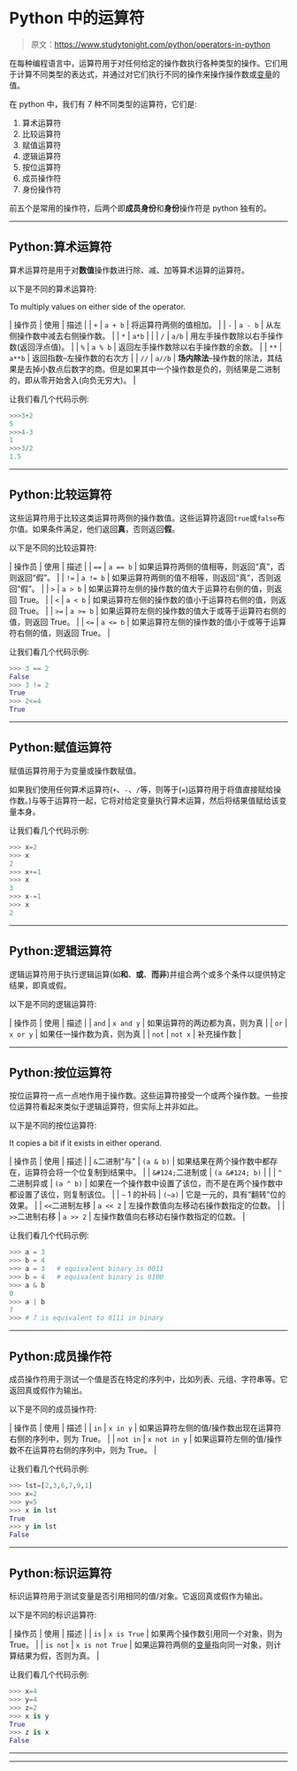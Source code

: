 # Python 中的运算符

> 原文：<https://www.studytonight.com/python/operators-in-python>

在每种编程语言中，运算符用于对任何给定的操作数执行各种类型的操作。它们用于计算不同类型的表达式，并通过对它们执行不同的操作来操作操作数或[变量](variables-in-python)的值。

在 python 中，我们有 7 种不同类型的运算符，它们是:

1.  算术运算符
2.  比较运算符
3.  赋值运算符
4.  逻辑运算符
5.  按位运算符
6.  成员操作符
7.  身份操作符

前五个是常用的操作符，后两个即**成员身份**和**身份**操作符是 python 独有的。

* * *

## Python:算术运算符

算术运算符是用于对**数值**操作数进行除、减、加等算术运算的运算符。

以下是不同的算术运算符:

To multiply values on either side of the operator.

| 操作员 | 使用 | 描述 |
| `+` | `a + b` | 将运算符两侧的值相加。 |
| `-` | `a - b` | 从左侧操作数中减去右侧操作数。 |
| `*` | `a*b` |  |
| `/` | `a/b` | 用左手操作数除以右手操作数(返回浮点值)。 |
| `%` | `a % b` | 返回左手操作数除以右手操作数的余数。 |
| `**` | `a**b` | 返回指数–左操作数的右次方 |
| `//` | `a//b` | **场内除法**–操作数的除法，其结果是去掉小数点后数字的商。但是如果其中一个操作数是负的，则结果是二进制的，即从零开始舍入(向负无穷大)。 |

让我们看几个代码示例:

```py
>>>3+2
5
>>>4-3
1
>>>3/2
1.5
```

* * *

## Python:比较运算符

这些运算符用于比较这类运算符两侧的操作数值。这些运算符返回`true`或`false`布尔值。如果条件满足，他们返回**真**，否则返回**假**。

以下是不同的比较运算符:

| 操作员 | 使用 | 描述 |
| `==` | `a == b` | 如果运算符两侧的值相等，则返回“真”，否则返回“假”。 |
| `!=` | `a != b` | 如果运算符两侧的值不相等，则返回“真”，否则返回“假”。 |
| `>` | `a > b` | 如果运算符左侧的操作数的值大于运算符右侧的值，则返回 True。 |
| `<` | `a < b` | 如果运算符左侧的操作数的值小于运算符右侧的值，则返回 True。 |
| `>=` | `a >= b` | 如果运算符左侧的操作数的值大于或等于运算符右侧的值，则返回 True。 |
| `<=` | `a <= b` | 如果运算符左侧的操作数的值小于或等于运算符右侧的值，则返回 True。 |

让我们看几个代码示例:

```py
>>> 3 == 2
False
>>> 3 != 2
True
>>> 2<=4
True
```

* * *

## Python:赋值运算符

赋值运算符用于为变量或操作数赋值。

如果我们使用任何算术运算符(`+`、`-`、`/`等，则等于(`=`)运算符用于将值直接赋给操作数。)与等于运算符一起，它将对给定变量执行算术运算，然后将结果值赋给该变量本身。

让我们看几个代码示例:

```py
>>> x=2
>>> x
2
>>> x+=1
>>> x
3
>>> x-=1
>>> x
2 
```

* * *

## Python:逻辑运算符

逻辑运算符用于执行逻辑运算(如**和**、**或**、**而非**)并组合两个或多个条件以提供特定结果，即真或假。

以下是不同的逻辑运算符:

| 操作员 | 使用 | 描述 |
| `and` | `x and y` | 如果运算符的两边都为真，则为真 |
| `or` | `x or y` | 如果任一操作数为真，则为真 |
| `not` | `not x` | 补充操作数 |

* * *

## Python:按位运算符

按位运算符一点一点地作用于操作数。这些运算符接受一个或两个操作数。一些按位运算符看起来类似于逻辑运算符，但实际上并非如此。

以下是不同的按位运算符:

It copies a bit if it exists in either operand.

| 操作员 | 使用 | 描述 |
| `&`二进制“与” | `(a & b)` | 如果结果在两个操作数中都存在，运算符会将一个位复制到结果中。 |
| `&#124;`二进制或 | `(a &#124; b)` |  |
| `^`二进制异或 | `(a ^ b)` | 如果在一个操作数中设置了该位，而不是在两个操作数中都设置了该位，则复制该位。 |
| `~` 1 的补码 | `(~a)` | 它是一元的，具有“翻转”位的效果。 |
| `<<`二进制左移 | `a << 2` | 左操作数值向左移动右操作数指定的位数。 |
| `>>`二进制右移 | `a >> 2` | 左操作数值向右移动右操作数指定的位数。 |

让我们看几个代码示例:

```py
>>> a = 3
>>> b = 4
>>> a = 3   # equivalent binary is 0011
>>> b = 4   # equivalent binary is 0100
>>> a & b
0
>>> a | b
7
>>> # 7 is equivalent to 0111 in binary 
```

* * *

## Python:成员操作符

成员操作符用于测试一个值是否在特定的序列中，比如列表、元组、字符串等。它返回真或假作为输出。

以下是不同的成员操作符:

| 操作员 | 使用 | 描述 |
| `in` | `x in y` | 如果运算符左侧的值/操作数出现在运算符右侧的序列中，则为 True。 |
| `not in` | `x not in y` | 如果运算符左侧的值/操作数不在运算符右侧的序列中，则为 True。 |

让我们看几个代码示例:

```py
>>> lst=[2,3,6,7,9,1]
>>> x=2
>>> y=5
>>> x in lst
True
>>> y in lst
False
```

* * *

## Python:标识运算符

标识运算符用于测试变量是否引用相同的值/对象。它返回真或假作为输出。

以下是不同的标识运算符:

| 操作员 | 使用 | 描述 |
| `is` | `x is True` | 如果两个操作数引用同一个对象，则为 True。 |
| `is not` | `x is not True` | 如果运算符两侧的[变量](variables-in-python)指向同一对象，则计算结果为假，否则为真。 |

让我们看几个代码示例:

```py
>>> x=4
>>> y=4
>>> z=2
>>> x is y
True
>>> z is x
False
```

* * *

* * *